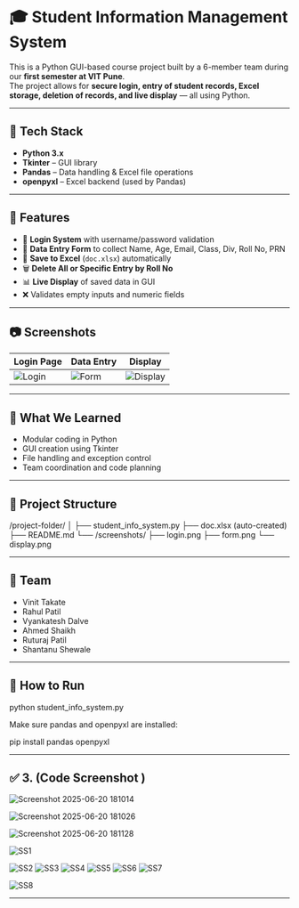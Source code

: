 
# 🎓 Student Information Management System

This is a Python GUI-based course project built by a 6-member team during our **first semester at VIT Pune**.  
The project allows for **secure login, entry of student records, Excel storage, deletion of records, and live display** — all using Python.

---

## 🔧 Tech Stack
- **Python 3.x**
- **Tkinter** – GUI library
- **Pandas** – Data handling & Excel file operations
- **openpyxl** – Excel backend (used by Pandas)

---

## 🎯 Features
- 🔐 **Login System** with username/password validation
- 🧾 **Data Entry Form** to collect Name, Age, Email, Class, Div, Roll No, PRN
- 💾 **Save to Excel** (`doc.xlsx`) automatically
- 🗑️ **Delete All or Specific Entry by Roll No**
- 📊 **Live Display** of saved data in GUI
- ❌ Validates empty inputs and numeric fields

---

## 📷 Screenshots

| Login Page | Data Entry | Display |
|------------|------------|---------|
| ![Login](screenshots/login.png) | ![Form](screenshots/form.png) | ![Display](screenshots/display.png) |

---

## 🧠 What We Learned
- Modular coding in Python
- GUI creation using Tkinter
- File handling and exception control
- Team coordination and code planning

---

## 📁 Project Structure
/project-folder/
│
├── student_info_system.py
├── doc.xlsx (auto-created)
├── README.md
└── /screenshots/
├── login.png
├── form.png
└── display.png


---

## 👥 Team
- Vinit Takate 
- Rahul Patil
- Vyankatesh Dalve
- Ahmed Shaikh
- Ruturaj Patil
- Shantanu Shewale

---

## 📌 How to Run

python student_info_system.py

Make sure pandas and openpyxl are installed:

pip install pandas openpyxl


---

## ✅ 3.  (Code Screenshot )
![Screenshot 2025-06-20 181014](https://github.com/user-attachments/assets/f61dd969-97d5-4b4e-96db-b72a3bd4dafe)


![Screenshot 2025-06-20 181026](https://github.com/user-attachments/assets/b6053246-03b7-422a-9e87-a00b02f4f80e)

![Screenshot 2025-06-20 181128](https://github.com/user-attachments/assets/2eab146d-7565-44c6-a729-8a6aa38b81cf)

![SS1](https://github.com/user-attachments/assets/2086c8b0-bfee-4291-8b89-facafc9f9aaf)

![SS2](https://github.com/user-attachments/assets/74db3dfd-8638-4a14-adb3-8e7ef385fca0)
![SS3](https://github.com/user-attachments/assets/088616db-9ebc-4ae1-b111-bc214c22ae7b)
![SS4](https://github.com/user-attachments/assets/1d3d3d8f-7b69-4389-8ce4-5df52f8411b7)
![SS5](https://github.com/user-attachments/assets/f3c2ae09-55f1-4b61-bcdc-6c87b6bb46df)
![SS6](https://github.com/user-attachments/assets/df96ebf8-938d-46ad-83ac-58ba32fcf5e5)
![SS7](https://github.com/user-attachments/assets/be048686-4179-49da-bf8a-324076f163b6)

![SS8](https://github.com/user-attachments/assets/370d48bb-d233-4c88-9c78-1c7a889c290a)


---



